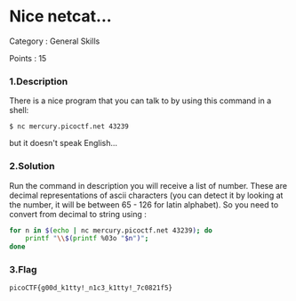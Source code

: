 # Nice netcat...
Category : General Skills

Points : 15

### 1.Description
There is a nice program that you can talk to by using this command in a shell: 
```
$ nc mercury.picoctf.net 43239
```
but it doesn't speak English...

### 2.Solution

Run the command in description you will receive a list of number. These are decimal representations of ascii characters (you can detect it by looking at the number, it will be between 65 - 126 for latin alphabet). So you need to convert from decimal to string using :

```bash
for n in $(echo | nc mercury.picoctf.net 43239); do
	printf "\\$(printf %03o "$n")";
done
```
### 3.Flag

```bash
picoCTF{g00d_k1tty!_n1c3_k1tty!_7c0821f5}
```

